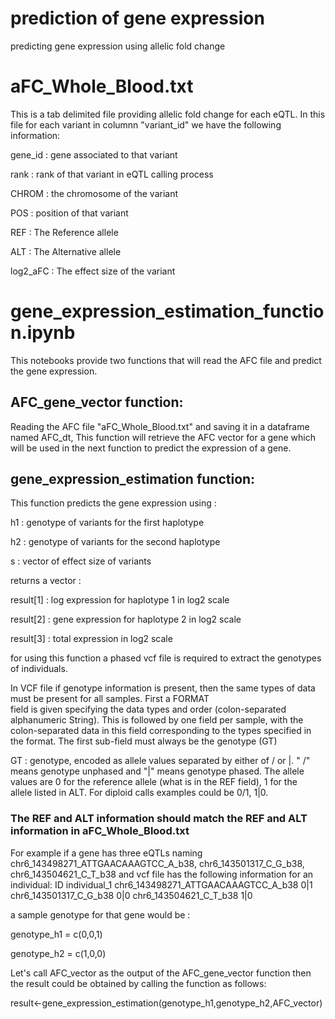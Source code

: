 # prediction of gene expression
predicting gene expression using allelic fold change


# aFC_Whole_Blood.txt
This is a tab delimited file providing allelic fold change for each eQTL. In this file for each variant in columnn "variant_id" we have the following information:

gene_id : gene associated to that variant

rank : rank of that variant in eQTL calling process

CHROM : the chromosome of the variant

POS : position of that variant

REF : The Reference allele

ALT : The Alternative allele

log2_aFC : The effect size of the variant

# gene_expression_estimation_function.ipynb

This notebooks provide two functions that will read the AFC file and predict the gene expression.

## AFC_gene_vector function:

Reading the AFC file "aFC_Whole_Blood.txt" and saving it in a dataframe named AFC_dt, This function will retrieve the AFC vector for a gene which will be used in the next function to predict the expression of a gene.

## gene_expression_estimation function:
This function predicts the gene expression using :

h1 : genotype of variants for the first haplotype

h2 : genotype of variants for the second haplotype

s : vector of effect size of variants

returns a vector : 

result[1] : log expression for haplotype 1 in log2 scale

result[2] : gene expression for haplotype 2 in log2 scale

result[3] : total expression in log2 scale

for using this function a phased vcf file is required to extract the genotypes of individuals.

In VCF file if genotype information is present, then the same types of data must be present for all samples. First a FORMAT  
field is given specifying the data types and order (colon-separated alphanumeric String). This is followed by one field per sample, with the colon-separated data in this  field corresponding to the types specified in the format. The  first sub-field must always be the genotype (GT)

GT : genotype, encoded as allele values separated by either of / or |. " /" means genotype unphased and "|" means genotype phased. The allele values are 0 for the reference allele (what is in the REF  field), 1 for the  
allele listed in ALT. For diploid calls examples could be 0/1, 1|0. 

### The REF and ALT information should match the REF and ALT information in aFC_Whole_Blood.txt

For example if a gene has three eQTLs naming chr6_143498271_ATTGAACAAAGTCC_A_b38, chr6_143501317_C_G_b38, chr6_143504621_C_T_b38 and vcf file has the following information for an individual:
ID    individual_1
chr6_143498271_ATTGAACAAAGTCC_A_b38     0|1
chr6_143501317_C_G_b38         0|0
chr6_143504621_C_T_b38       1|0

a sample genotype for that gene would be : 

genotype_h1 = c(0,0,1)

genotype_h2 = c(1,0,0)

Let's call AFC_vector as the output of the AFC_gene_vector function then the result could be obtained by calling the function as follows:

result<-gene_expression_estimation(genotype_h1,genotype_h2,AFC_vector)

